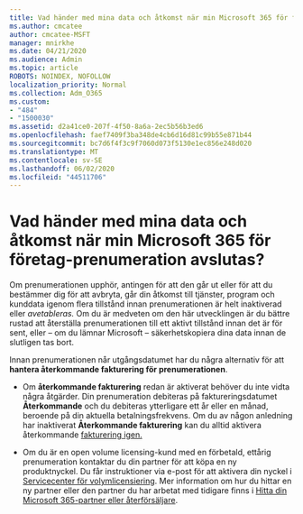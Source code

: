 ```yaml
---
title: Vad händer med mina data och åtkomst när min Microsoft 365 för företag-prenumeration avslutas?
ms.author: cmcatee
author: cmcatee-MSFT
manager: mnirkhe
ms.date: 04/21/2020
ms.audience: Admin
ms.topic: article
ROBOTS: NOINDEX, NOFOLLOW
localization_priority: Normal
ms.collection: Adm_O365
ms.custom:
- "484"
- "1500030"
ms.assetid: d2a41ce0-207f-4f50-8a6a-2ec5b56b3ed6
ms.openlocfilehash: faef7409f3ba348de4cb6d16d81c99b55e871b44
ms.sourcegitcommit: bc7d6f4f3c9f7060d073f5130e1ec856e248d020
ms.translationtype: MT
ms.contentlocale: sv-SE
ms.lasthandoff: 06/02/2020
ms.locfileid: "44511706"
---
```

# <a name="what-happens-to-my-data-and-access-when-my-microsoft-365-for-business-subscription-ends"></a>Vad händer med mina data och åtkomst när min Microsoft 365 för företag-prenumeration avslutas?

Om prenumerationen upphör, antingen för att den går ut eller för att du bestämmer dig för att avbryta, går din åtkomst till tjänster, program och kunddata igenom flera tillstånd innan prenumerationen är helt inaktiverad eller *avetableras.* Om du är medveten om den här utvecklingen är du bättre rustad att återställa prenumerationen till ett aktivt tillstånd innan det är för sent, eller – om du lämnar Microsoft – säkerhetskopiera dina data innan de slutligen tas bort.
  
Innan prenumerationen når utgångsdatumet har du några alternativ för att **hantera återkommande fakturering för prenumerationen**.
  
- Om **återkommande fakturering** redan är aktiverat behöver du inte vidta några åtgärder. Din prenumeration debiteras på faktureringsdatumet **Återkommande** och du debiteras ytterligare ett år eller en månad, beroende på din aktuella betalningsfrekvens. Om du av någon anledning har inaktiverat **Återkommande fakturering** kan du alltid aktivera återkommande [fakturering igen.](https://docs.microsoft.com/microsoft-365/commerce/subscriptions/renew-your-subscription#turn-recurring-billing-off-or-on)

- Om du är en open volume licensing-kund med en förbetald, ettårig prenumeration kontaktar du din partner för att köpa en ny produktnyckel. Du får instruktioner via e-post för att aktivera din nyckel i [Servicecenter för volymlicensiering](https://go.microsoft.com/fwlink/p/?LinkID=282016). Mer information om hur du hittar en ny partner eller den partner du har arbetat med tidigare finns i [Hitta din Microsoft 365-partner eller återförsäljare](https://docs.microsoft.com/microsoft-365/admin/manage/find-your-partner-or-reseller).
